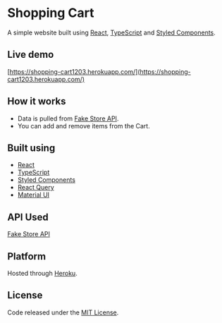 # Shopping Cart
A simple website built using [React](https://reactjs.org/), [TypeScript](https://www.typescriptlang.org/) and [Styled Components](https://styled-components.com/).

## Live demo
[https://shopping-cart1203.herokuapp.com/](https://shopping-cart1203.herokuapp.com/)

## How it works
- Data is pulled from [Fake Store API](https://fakestoreapi.com).
- You can add and remove items from the Cart.

## Built using
- [React](https://reactjs.org/)
- [TypeScript](https://www.typescriptlang.org/)
- [Styled Components](https://styled-components.com/)
- [React Query](https://react-query.tanstack.com/)
- [Material UI](https://material-ui.com/)

## API Used
[Fake Store API](https://fakestoreapi.com/)

## Platform
Hosted through [Heroku](https://www.heroku.com/).

## License
Code released under the [MIT License](https://github.com/Tushar-Indurjeeth/Shopping-Cart/blob/f5fec38da7c52fc1c115a6f365511a989a9e75cf/LICENSE).
